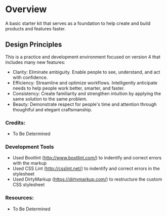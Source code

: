 # Overview
A basic starter kit that serves as a foundation to help create and build products and features faster.

## Design Principles
This is a practice and development environment focused on version 4 that includes many new features:

* Clarity: Eliminate ambiguity. Enable people to see, understand, and act with confidence.
* Efficiency: Streamline and optimize workflows. Intelligently anticipate needs to help people work better, smarter, and faster.
* Consistency: Create familiarity and strengthen intuition by applying the same solution to the same problem.
* Beauty: Demonstrate respect for people's time and attention through thoughtful and elegant craftsmanship.

### Credits:
* To Be Determined

### Development Tools
* Used Bootlint (http://www.bootlint.com/) to indentify and correct errors with the markup
* Used CSS Lint (http://csslint.net/) to indentify and correct errors in the stylesheet
* Used DirtyMarkup (https://dirtymarkup.com/) to restructure the custom CSS stylesheet

### Resources:
* To Be Determined
